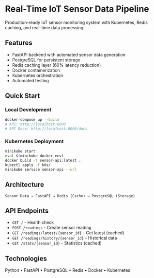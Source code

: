 # Real-Time IoT Sensor Data Pipeline

Production-ready IoT sensor monitoring system with Kubernetes, Redis caching, and real-time data processing.

## Features
- FastAPI backend with automated sensor data generation
- PostgreSQL for persistent storage
- Redis caching layer (60% latency reduction)
- Docker containerization
- Kubernetes orchestration
- Automated testing

## Quick Start

### Local Development
```bash
docker-compose up --build
# API: http://localhost:8000
# API Docs: http://localhost:8000/docs
```

### Kubernetes Deployment
```bash
minikube start
eval $(minikube docker-env)
docker build -t sensor-api:latest .
kubectl apply -f k8s/
minikube service sensor-api --url
```

## Architecture
```
Sensor Data → FastAPI → Redis (Cache) → PostgreSQL (Storage)
```

## API Endpoints
- `GET /` - Health check
- `POST /readings` - Create sensor reading
- `GET /readings/latest/{sensor_id}` - Get latest (cached)
- `GET /readings/history/{sensor_id}` - Historical data
- `GET /stats/{sensor_id}` - Statistics (cached)

## Technologies
Python • FastAPI • PostgreSQL • Redis • Docker • Kubernetes
